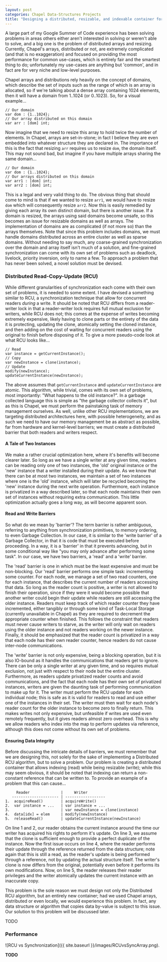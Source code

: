 ```yaml
---
layout: post
categories: Chapel Data-Structures Projects
title: "Designing a distributed, resizable, and indexable container for Chapel"
---
```


A large part of my Google Summer of Code experience has been solving problems
in areas others either aren't interested in solving or weren't able to solve,
and a big one is the problem of distributed arrays and resizing. Currently,
Chapel's arrays, distributed or not, are extremely complicated (and that is
no exaggeration) and focused on providing the most performance for common
use-cases, which is entirely fair and the smartest thing to do; unfortunately
my use-cases are anything but 'common', and in fact are for very niche and
low-level purposes.

Chapel arrays and distributions rely heavily on the concept of domains, which
describe the set of inputs such as the range of which is an array is allocated,
so if we're talking about a dense array containing 1024 elements, then it will
have a domain from 1..1024 (or 0..1023). So, for a visual example...

```chpl
// Our domain
var dom : {1..1024};
// Our array distributed on this domain
var arr : [dom] int;
```

Now imagine that we need to resize this array to hold twice the number of elements.
In Chapel, arrays are set-in-stone; in fact I believe they are even embedded into
whatever structure they are declared in. The importance of this is the fact that
resizing `arr` requires us to resize `dom`, the domain itself. This may not sound
bad, but imagine if you have multiple arrays sharing the same domain...

```chpl
// Our domain
var dom : {1..1024};
// Our arrays distributed on this domain
var arr1 : [dom] int;
var arr2 : [dom] int;
```

This is a legal and very valid thing to do. The obvious thing that should come to
mind is that if we wanted to resize `arr1`, we would have to resize `dom` which
will consequently resize `arr2`. Now this is easily remedied by giving each array
its own distinct domain, but there is another issue. If a domain is resized, the
arrays using said domains become unsafe, so this becomes an issue for resizable
domains as well as arrays. The implementation of domains are as complicated
(if not more so) than the arrays themselves. Note that since this problem includes
domains, we must handle domains distributed across an entire cluster as well as
sparse domains. Without needing to say much, any coarse-grained synchronization
over the domain and array itself isn't much of a solution, and fine-grained synchronization
can come with its own set of problems such as deadlock, livelock, priority inversion,
only to name a few. To approach a problem that has never been solved, a novel
solution must be devised.

### Distributed Read-Copy-Update (RCU)

While different granularities of synchronization each come with their own set
of problems, it is needed to some extent. I have devised a something similar to
RCU, a synchronization technique that allow for concurrent readers *during* a write.
It should be noted that RCU differs from a reader-writer lock in that a reader-writer
lock requires full mutual exclusion for writers, while RCU does not; this comes
at the expense of writes becoming extremely expensive, likely having to clone parts
or the entirety of the data it is protecting, updating the clone, atomically setting
the cloned instance, and then adding on the cost of waiting for concurrent readers
using the original to finish before disposing of it. To give a more pseudo-code
look at what RCU looks like...

```chpl
// Read
var instance = getCurrentInstance();
// Copy
var newInstance = clone(instance);
// Update
modify(newInstance);
updateCurrentInstance(newInstance);
```

The above assumes that `getCurrentInstance` and `updateCurrentInstance` are
atomic. This algorithm, while trivial, comes with its own set of problems, most
importantly: "What happens to the old instance?". In a garbage collected language
this is simple as "the garbage collector collects it", but as this is Chapel, we
must perform the painstaking task of memory management ourselves. As well, unlike
other RCU implementations, we are targeting distributed architectures here, with
possible heterogeneity, and as such we need to have our memory management be as
abstract as possible, far from hardware and kernel-level barriers; we must create
a distributed barrier that both readers and writers respect.

#### A Tale of Two Instances

We make a rather crucial optimization here, where it's benefits will become clearer
later. So long as we have a single writer at any given time, readers can be
reading only one of two instances, the 'old' original instance or the 'new'
instance that a writer installed during their update. As we know that there can
be at most two instances, we maintain a set of two instances where one is the 'old'
instance, which will later be recycled becoming the 'new' instance during the next
write operation. Furthermore, each instance is privatized in a way described later,
so that each node maintains their own set of instances without requiring extra
communication. This little optimization actually goes a long way, as will become apparent soon.

#### Read and Write Barriers

So what do we mean by 'barrier'? The term barrier is rather ambiguous,
referring to anything from synchronization primitives, to memory ordering,
to even Garbage Collection. In our case, it is similar to the 'write barrier'
of a Garbage Collector, in that it is code that must be executed before proceeding.
In a way, it is a 'barrier' in that it prevents advancing, but in some conditional
way like "you may only advance after performing some task". In our case, we have
two barriers, a 'read' and a 'write' barrier.

The 'read' barrier is one in which must be the least expensive and must be
non-blocking. Our 'read' barrier performs one simple task: incrementing some counter.
For each node, we manage a set of two read counters, one for each instance, that
describes the current number of readers accessing that data. So long as the reader
count is positive, a writer is not allowed to finish their operation, since if
they were it would become possible that another writer could begin their update
while readers are still accessing the older instance. Readers must keep track of
which reader counter they have incremented, either tangibly or through some kind
of Task-Local Storage (currently unavailable in Chapel) as they are required to
decrement the appropriate counter when finished. This follows the constraint that
readers must never cause writers to starve, as the writer will only wait on
readers using the older instance and not readers working on the newer instance.
Finally, it should be emphasized that the reader count is privatized in a way that
each node has their own reader counter, hence readers do not cause inter-node
communications.

The 'write' barrier is not only expensive, being a blocking operation, but it
is also IO-bound as it handles the communications that readers get to ignore. There
can be only a single writer at any given time, and so requires mutual exclusion,
not just with respect to their node but the entire cluster. Furthermore, as readers
update privatized reader counts and avoid communications, and the fact that each
node has their own set of privatized instances, writers are given the daunting
task of performing communication to make up for it. The writer must perform the
RCU update for each individual node; this is safe as it is valid for readers to
read and use either one of the instances in their set. The writer must then wait
for each node's reader count for the older instance to become zero to finally
return. This makes writes not only expensive, but unfeasible if writes are used
even remotely frequently, but it gives readers almost zero overhead. This is
why we allow readers who index into the map to perform updates via reference,
although this does not come without its own set of problems.

#### Ensuring Data Integrity

Before discussing the intricate details of barriers, we must remember that we are
designing this, not solely for the sake of implementing a Distributed RCU algorithm,
but to solve a problem. Our problem is creating a distributed container that
allows indexing (read) while being resizable (write); while this may seem obvious,
it should be noted that indexing can return a non-constant reference that can
be written to. To provide an example of a problem that this can cause...

```
     Reader              |     Writer
   --------------------- | ------------------
1.  acquireRead()        | acquireWrite()
2.  var instance = ...   | var instance = ...
3.                       | var newInstance = clone(instance)
4.  data[idx] = elem     | modify(newInstance)
5.  releaseRead()        | updateCurrentInstance(newInstance)
```

On line 1 and 2, our reader obtains the current instance around the time our
writer has acquired his rights to perform it's update. On line 3, we assume that
the clone is sufficient enough to provide a perfect duplicate of the instance.
Now the first issue occurs on line 4, where the reader performs their update
through the reference returned from the data structure; note again that this is
still a read, as the reader's update is being performed through a reference, not
by updating the actual structure itself. The writer's clone is now differs from
the original, potentially even before it performs its own modifications. Now,
on line 5, the reader releases their reader privileges and the writer atomically
updates the current instance with an inaccurate copy.

This problem is the sole reason we must design not only the Distributed RCU
algorithm, but an entirely new container; had we used Chapel arrays, distributed
or even locally, we would experience this problem. In fact, any data structure
or algorithm that copies data by-value is subject to this issue. Our solution to
this problem will be discussed later.

TODO


### Performance

![RCU vs Synchronization]({{ site.baseurl }}/images/RCUvsSyncArray.png).

**TODO**
